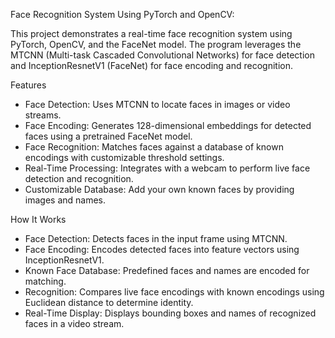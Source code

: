 Face Recognition System Using PyTorch and OpenCV: 

This project demonstrates a real-time face recognition system using PyTorch, OpenCV, and the FaceNet model. The program leverages the MTCNN (Multi-task Cascaded Convolutional Networks) for face detection and InceptionResnetV1 (FaceNet) for face encoding and recognition.

Features
- Face Detection: Uses MTCNN to locate faces in images or video streams.
- Face Encoding: Generates 128-dimensional embeddings for detected faces using a pretrained FaceNet model.
- Face Recognition: Matches faces against a database of known encodings with customizable threshold settings.
- Real-Time Processing: Integrates with a webcam to perform live face detection and recognition.
- Customizable Database: Add your own known faces by providing images and names.
  
How It Works
- Face Detection: Detects faces in the input frame using MTCNN.
- Face Encoding: Encodes detected faces into feature vectors using InceptionResnetV1.
- Known Face Database: Predefined faces and names are encoded for matching.
- Recognition: Compares live face encodings with known encodings using Euclidean distance to determine identity.
- Real-Time Display: Displays bounding boxes and names of recognized faces in a video stream.
